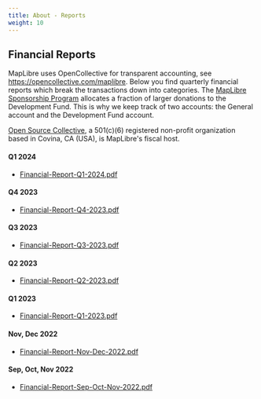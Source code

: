 ```yaml
---
title: About - Reports
weight: 10
---
```


## Financial Reports

MapLibre uses OpenCollective for transparent accounting, see https://opencollective.com/maplibre. Below you find quarterly financial reports which break the transactions down into categories. The [MapLibre Sponsorship Program](/sponsors) allocates a fraction of larger donations to the Development Fund. This is why we keep track of two accounts: the General account and the Development Fund account.

[Open Source Collective](https://opencollective.com/opensource), a 501(c)(6) registered non-profit organization based in Covina, CA (USA), is MapLibre's fiscal host.

#### Q1 2024

- [Financial-Report-Q1-2024.pdf](Financial-Report-Q1-2024.pdf)

#### Q4 2023

- [Financial-Report-Q4-2023.pdf](Financial-Report-Q4-2023.pdf)

#### Q3 2023

- [Financial-Report-Q3-2023.pdf](Financial-Report-Q3-2023.pdf)

#### Q2 2023

- [Financial-Report-Q2-2023.pdf](Financial-Report-Q2-2023.pdf)

#### Q1 2023

- [Financial-Report-Q1-2023.pdf](Financial-Report-Q1-2023.pdf)

#### Nov, Dec 2022

- [Financial-Report-Nov-Dec-2022.pdf](Financial-Report-Nov-Dec-2022.pdf)

#### Sep, Oct, Nov 2022

- [Financial-Report-Sep-Oct-Nov-2022.pdf](Financial-Report-Sep-Oct-Nov-2022.pdf)
